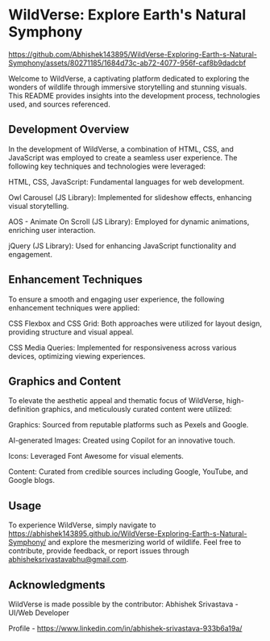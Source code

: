 # WildVerse: Explore Earth's Natural Symphony

https://github.com/Abhishek143895/WildVerse-Exploring-Earth-s-Natural-Symphony/assets/80271185/1684d73c-ab72-4077-956f-caf8b9dadcbf


Welcome to  WildVerse, a captivating platform dedicated to exploring the wonders of wildlife through immersive storytelling and stunning visuals. This README provides insights into the development process, technologies used, and sources referenced.

## Development Overview
In the development of WildVerse, a combination of HTML, CSS, and JavaScript was employed to create a seamless user experience. The following key techniques and technologies were leveraged:


HTML, CSS, JavaScript: Fundamental languages for web development.

Owl Carousel (JS Library): Implemented for slideshow effects, enhancing visual storytelling.

AOS - Animate On Scroll (JS Library): Employed for dynamic animations, enriching user interaction.

jQuery (JS Library): Used for enhancing JavaScript functionality and engagement.

## Enhancement Techniques
To ensure a smooth and engaging user experience, the following enhancement techniques were applied:


CSS Flexbox and CSS Grid: Both approaches were utilized for layout design, providing structure and visual appeal.

CSS Media Queries: Implemented for responsiveness across various devices, optimizing viewing experiences.

## Graphics and Content
To elevate the aesthetic appeal and thematic focus of WildVerse, high-definition graphics, and meticulously curated content were utilized:

Graphics: Sourced from reputable platforms such as Pexels and Google.

AI-generated Images: Created using Copilot for an innovative touch.

Icons: Leveraged Font Awesome for visual elements.

Content: Curated from credible sources including Google, YouTube, and Google blogs.

## Usage
To experience WildVerse, simply navigate to https://abhishek143895.github.io/WildVerse-Exploring-Earth-s-Natural-Symphony/ and explore the mesmerizing world of wildlife. Feel free to contribute, provide feedback, or report issues through abhisheksrivastavabhu@gmail.com.

## Acknowledgments
WildVerse is made possible by the contributor: Abhishek Srivastava - UI/Web Developer 

Profile - https://www.linkedin.com/in/abhishek-srivastava-933b6a19a/
